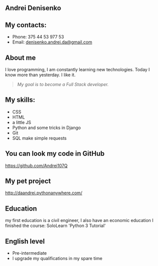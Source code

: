## Andrei Denisenko

## My contacts:
 * Phone: 375 44 53 977 53
 * Email: denisenko.andrei.da@gmail.com

## About me

I love programming, I am constantly learning new technologies. Today I know more than yesterday. I like it.
> *My goal is to become a Full Stack developer.*

## My skills:

 * CSS
 * HTML
 * a little JS
 * Python and some tricks in Django
 * Git
 * SQL make simple requests

## You can look my code in GitHub

  https://github.com/Andrei107Q

## My pet project

  http://daandrei.pythonanywhere.com/

## Education
  my first education is a civil engineer, I also have an economic education
  I finished the course: SoloLearn 'Python 3 Tutorial'

## English level
  * Pre-intermediate
  * I upgrade my qualifications in my spare time